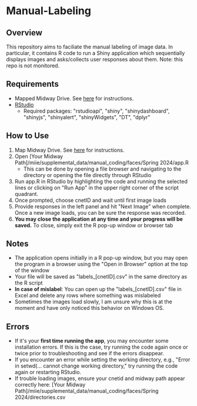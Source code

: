 # Manual-Labeling

## Overview
This repository aims to faciliate the manual labeling of image data. In particular, it contains R code to run a Shiny application which sequentially displays images and asks/collects user responses about them. Note: this repo is not monitored.

## Requirements
- Mapped Midway Drive. See [here](https://rcc-uchicago.github.io/user-guide/samba/#__tabbed_1_1) for instructions.
- [RStudio](https://posit.co/download/rstudio-desktop/)
    - Required packages: "rstudioapi", "shiny", "shinydashboard", "shinyjs", "shinyalert", "shinyWidgets", "DT", "dplyr"

## How to Use
1. Map Midway Drive. See [here](https://rcc-uchicago.github.io/user-guide/samba/#__tabbed_1_1) for instructions.
2. Open \[Your Midway Path\]/miie/supplemental_data/manual_coding/faces/Spring 2024/app.R 
    - This can be done by opening a file browser and navigating to the directory or opening the file directly through RStudio 
3. Run app.R in RStudio by highlighting the code and running the selected lines or clicking on "Run App" in the upper right corner of the script quadrant.
4. Once prompted, choose cnetID and wait until first image loads
5. Provide responses in the left panel and hit "Next Image" when complete. Once a new image loads, you can be sure the response was recorded.
6. **You may close the application at any time and your progress will be saved.** To close, simply exit the R pop-up window or browser tab

## Notes
- The application opens initially in a R pop-up window, but you may open the program in a browser using the "Open in Browser" option at the top of the window
- Your file will be saved as "labels_[cnetID].csv" in the same directory as the R script 
- **In case of mislabel**: You can open up the "labels_[cnetID].csv" file in Excel and delete any rows where something was mislabeled
- Sometimes the images load slowly, I am unsure why this is at the moment and have only noticed this behavior on Windows OS.

## Errors 
- If it's your **first time running the app**, you may encounter some installation errors. If this is the case, try running the code again once or twice prior to troubleshooting and see if the errors disappear.
- If you encounter an error while setting the working directory, e.g., "Error in setwd(... cannot change working directory," try running the code again or restarting RStudio.
- If trouble loading images, ensure your cnetid and midway path appear correctly here: \[Your Midway Path\]/miie/supplemental_data/manual_coding/faces/Spring 2024/directories.csv 

